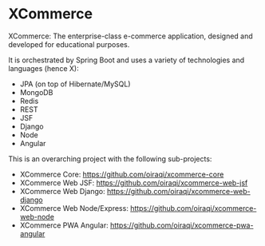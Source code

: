 # XCommerce
XCommerce: The enterprise-class e-commerce application, designed and developed for educational purposes. 

It is orchestrated by Spring Boot and uses a variety of technologies and languages (hence X): 
- JPA (on top of Hibernate/MySQL)
- MongoDB
- Redis
- REST
- JSF
- Django
- Node
- Angular

This is an overarching project with the following sub-projects:
- XCommerce Core: https://github.com/oiraqi/xcommerce-core
- XCommerce Web JSF: https://github.com/oiraqi/xcommerce-web-jsf
- XCommerce Web Django: https://github.com/oiraqi/xcommerce-web-django
- XCommerce Web Node/Express: https://github.com/oiraqi/xcommerce-web-node
- XCommerce PWA Angular: https://github.com/oiraqi/xcommerce-pwa-angular
